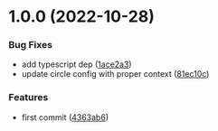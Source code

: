 # 1.0.0 (2022-10-28)


### Bug Fixes

* add typescript dep ([1ace2a3](https://github.com/json-rpc-specification/meta-schema/commit/1ace2a3df340c250b5ecd2034c80eb9db4f92730))
* update circle config with proper context ([81ec10c](https://github.com/json-rpc-specification/meta-schema/commit/81ec10c000043d7d58a5e045ad991a2b363cb21c))


### Features

* first commit ([4363ab6](https://github.com/json-rpc-specification/meta-schema/commit/4363ab6bc7d8037f04e4ad4f54ad35eb6e02965a))
